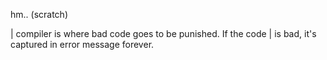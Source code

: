 hm.. (scratch)

| compiler is where bad code goes to be punished. If the code 
| is bad, it's captured in error message forever.
